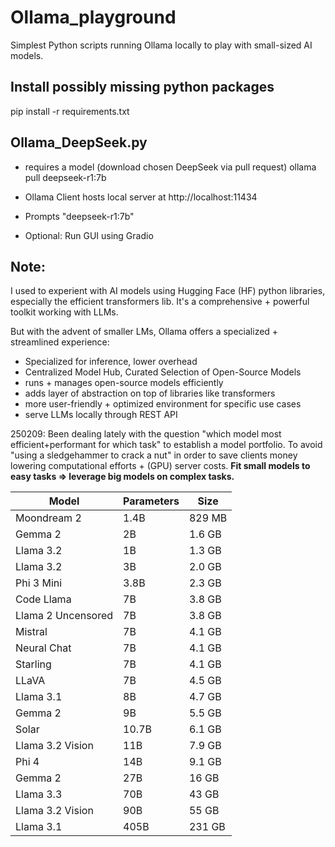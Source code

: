# Ollama_playground
Simplest Python scripts running Ollama locally to play with small-sized AI models.

## Install possibly missing python packages
pip install -r requirements.txt

## Ollama_DeepSeek.py 
- requires a model (download chosen DeepSeek via pull request)
ollama pull deepseek-r1:7b

- Ollama Client hosts local server at http://localhost:11434
- Prompts "deepseek-r1:7b"
- Optional: Run GUI using Gradio

## Note:
I used to experient with AI models using Hugging Face (HF) python libraries, especially the efficient transformers lib.
It's a comprehensive + powerful toolkit working with LLMs.

But with the advent of smaller LMs, Ollama offers a specialized + streamlined experience:
- Specialized for inference, lower overhead
- Centralized Model Hub, Curated Selection of Open-Source Models
- runs + manages open-source models efficiently
- adds layer of abstraction on top of libraries like transformers
- more user-friendly + optimized environment for specific use cases
- serve LLMs locally through REST API

250209: Been dealing lately with the question "which model most efficient+performant for which task" to establish a model portfolio. To avoid "using a sledgehammer to crack a nut" in order to save clients money lowering computational efforts + (GPU) server costs. **Fit small models to easy tasks => leverage big models on complex tasks.**

| Model              | Parameters | Size   |
|--------------------|------------|--------|
| Moondream 2        | 1.4B       | 829 MB |
| Gemma 2            | 2B         | 1.6 GB |
| Llama 3.2          | 1B         | 1.3 GB |
| Llama 3.2          | 3B         | 2.0 GB |
| Phi 3 Mini         | 3.8B       | 2.3 GB |
| Code Llama         | 7B         | 3.8 GB |
| Llama 2 Uncensored | 7B         | 3.8 GB |
| Mistral            | 7B         | 4.1 GB |
| Neural Chat        | 7B         | 4.1 GB |
| Starling           | 7B         | 4.1 GB |
| LLaVA              | 7B         | 4.5 GB |
| Llama 3.1          | 8B         | 4.7 GB |
| Gemma 2            | 9B         | 5.5 GB |
| Solar              | 10.7B      | 6.1 GB |
| Llama 3.2 Vision   | 11B        | 7.9 GB |
| Phi 4              | 14B        | 9.1 GB |
| Gemma 2            | 27B        | 16 GB  |
| Llama 3.3          | 70B        | 43 GB  |
| Llama 3.2 Vision   | 90B        | 55 GB  |
| Llama 3.1          | 405B       | 231 GB |

